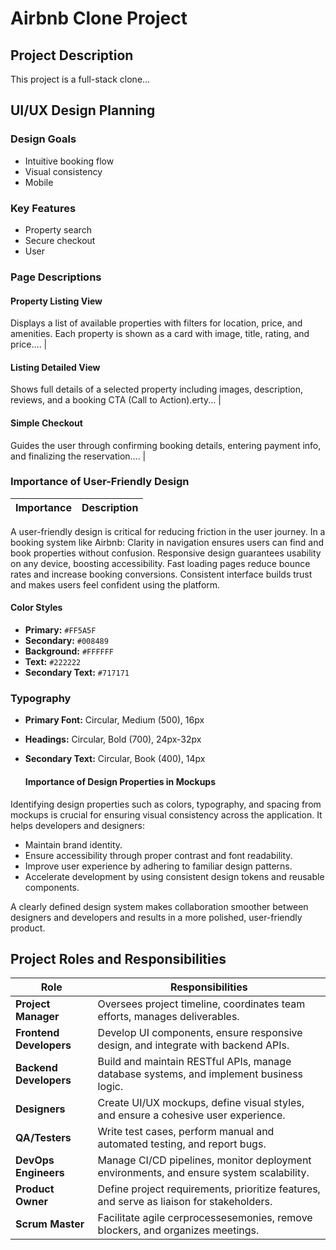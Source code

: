 # Airbnb Clone Project

## Project Description
This project is a full-stack clone...

## UI/UX Design Planning

### Design Goals
- Intuitive booking flow
- Visual consistency
- Mobile 

### Key Features
- Property search
- Secure checkout
- User 


### Page Descriptions

#### Property Listing View 
Displays a list of available properties with filters for location, price, and amenities. Each property is shown as a card with image, title, rating, and price.... |

#### Listing Detailed View 
Shows full details of a selected property including images, description, reviews, and a booking CTA (Call to Action).erty... |

#### Simple Checkout 
Guides the user through confirming booking details, entering payment info, and finalizing the reservation.... |


### Importance of User-Friendly Design
| Importance | Description |
|------|-------------|
A user-friendly design is critical for reducing friction in the user journey. In a booking system like Airbnb:
Clarity in navigation ensures users can find and book properties without confusion.
Responsive design guarantees usability on any device, boosting accessibility.
Fast loading pages reduce bounce rates and increase booking conversions.
Consistent interface builds trust and makes users feel confident using the platform.


#### Color Styles
- **Primary:** `#FF5A5F`
- **Secondary:** `#008489`
- **Background:** `#FFFFFF`
- **Text:** `#222222`
- **Secondary Text:** `#717171`


### Typography
- **Primary Font:** Circular, Medium (500), 16px
- **Headings:**  Circular, Bold (700), 24px-32px 
- **Secondary Text:**
  Circular, Book (400), 14px

  #### Importance of Design Properties in Mockups
Identifying design properties such as colors, typography, and spacing from mockups is crucial for ensuring visual consistency across the application. It helps developers and designers:
- Maintain brand identity.
- Ensure accessibility through proper contrast and font readability.
- Improve user experience by adhering to familiar design patterns.
- Accelerate development by using consistent design tokens and reusable components.

A clearly defined design system makes collaboration smoother between designers and developers and results in a more polished, user-friendly product.


## Project Roles and Responsibilities

| **Role**            | **Responsibilities**                                                                 |
|---------------------|----------------------------------------------------------------------------------------|
| **Project Manager** | Oversees project timeline, coordinates team efforts, manages deliverables.             |
| **Frontend Developers** | Develop UI components, ensure responsive design, and integrate with backend APIs.     |
| **Backend Developers** | Build and maintain RESTful APIs, manage database systems, and implement business logic. |
| **Designers**        | Create UI/UX mockups, define visual styles, and ensure a cohesive user experience.     |
| **QA/Testers**       | Write test cases, perform manual and automated testing, and report bugs.               |
| **DevOps Engineers** | Manage CI/CD pipelines, monitor deployment environments, and ensure system scalability. |
| **Product Owner**    | Define project requirements, prioritize features, and serve as liaison for stakeholders.|
| **Scrum Master**     | Facilitate agile cerprocessesemonies, remove blockers, and organizes meetings.           |
